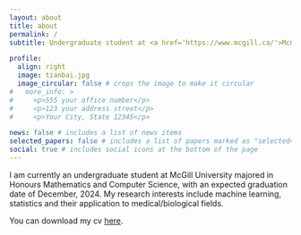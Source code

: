 ```yaml
---
layout: about
title: about
permalink: /
subtitle: Undergraduate student at <a href='https://www.mcgill.ca/'>McGill University</a>

profile:
  align: right
  image: tianbai.jpg
  image_circular: false # crops the image to make it circular
#   more_info: >
#     <p>555 your office number</p>
#     <p>123 your address street</p>
#     <p>Your City, State 12345</p>

news: false # includes a list of news items
selected_papers: false # includes a list of papers marked as "selected={true}"
social: true # includes social icons at the bottom of the page
---
```


I am currently an undergraduate student at McGill University majored in Honours Mathematics and Computer Science, with an expected graduation date of December, 2024. My research interests include machine learning, statistics and their application to medical/biological fields.

You can download my cv <a href='/assets/pdf/CV.pdf'>here</a>.